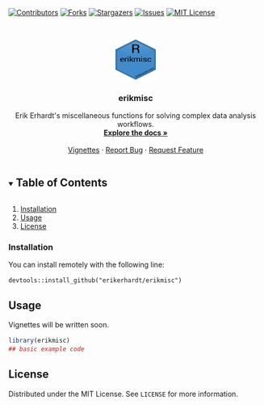 <!-- PROJECT SHIELDS -->
<!--
*** I'm using markdown "reference style" links for readability.
*** Reference links are enclosed in brackets [ ] instead of parentheses ( ).
*** See the bottom of this document for the declaration of the reference variables
*** for contributors-url, forks-url, etc. This is an optional, concise syntax you may use.
*** https://www.markdownguide.org/basic-syntax/#reference-style-links
-->
[![Contributors][contributors-shield]][contributors-url]
[![Forks][forks-shield]][forks-url]
[![Stargazers][stars-shield]][stars-url]
[![Issues][issues-shield]][issues-url]
[![MIT License][license-shield]][license-url]



<!-- PROJECT LOGO -->
<br />
<p align="center">
  <a href="https://github.com/erikerhardt/erikmisc">
    <img src="images/erikmisc.png" alt="Logo" width="80" height="80">
  </a>

  <h3 align="center">erikmisc</h3>

  <p align="center">
    Erik Erhardt's miscellaneous functions for solving complex data analysis workflows.
    <br />
    <a href="https://github.com/erikerhardt/erikmisc"><strong>Explore the docs »</strong></a>
    <br />
    <br />
    <a href="https://github.com/erikerhardt/erikmisc">Vignettes</a>
    ·
    <a href="https://github.com/erikerhardt/erikmisc/issues">Report Bug</a>
    ·
    <a href="https://github.com/erikerhardt/erikmisc/issues">Request Feature</a>
  </p>
</p>



<!-- TABLE OF CONTENTS -->
<details open="open">
  <summary><h2 style="display: inline-block">Table of Contents</h2></summary>
  <ol>
    <li><a href="#installation">Installation</a></li>
    <li><a href="#usage">Usage</a></li>
    <li><a href="#license">License</a></li>
  </ol>
</details>



### Installation

You can install remotely with the following line:
```
devtools::install_github("erikerhardt/erikmisc")
```



<!-- USAGE EXAMPLES -->
## Usage

Vignettes will be written soon.

``` r
library(erikmisc)
## basic example code
```




<!-- LICENSE -->
## License

Distributed under the MIT License. See `LICENSE` for more information.



<!-- MARKDOWN LINKS & IMAGES -->
<!-- https://www.markdownguide.org/basic-syntax/#reference-style-links -->
[contributors-shield]: https://img.shields.io/github/contributors/erikerhardt/repo.svg?style=for-the-badge
[contributors-url]: https://github.com/erikerhardt/repo/graphs/contributors
[forks-shield]: https://img.shields.io/github/forks/erikerhardt/repo.svg?style=for-the-badge
[forks-url]: https://github.com/erikerhardt/repo/network/members
[stars-shield]: https://img.shields.io/github/stars/erikerhardt/repo.svg?style=for-the-badge
[stars-url]: https://github.com/erikerhardt/repo/stargazers
[issues-shield]: https://img.shields.io/github/issues/erikerhardt/repo.svg?style=for-the-badge
[issues-url]: https://github.com/erikerhardt/repo/issues
[license-shield]: https://img.shields.io/github/license/erikerhardt/repo.svg?style=for-the-badge
[license-url]: https://github.com/erikerhardt/repo/blob/master/LICENSE.txt
[linkedin-shield]: https://img.shields.io/badge/-LinkedIn-black.svg?style=for-the-badge&logo=linkedin&colorB=555
[linkedin-url]: https://linkedin.com/in/erikerhardt
